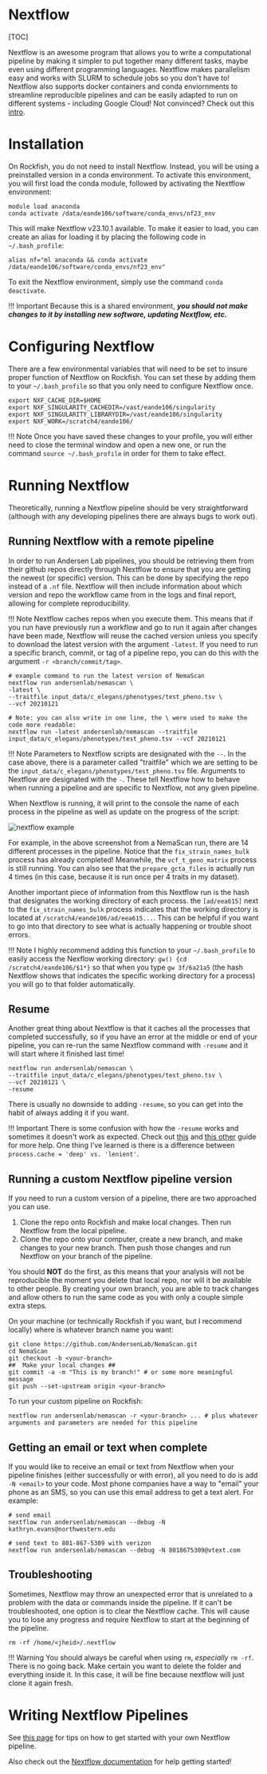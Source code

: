 # Nextflow

[TOC]


Nextflow is an awesome program that allows you to write a computational pipeline by making it simpler to put together many different tasks, maybe even using different programming languages. Nextflow makes parallelism easy and works with SLURM to schedule jobs so you don't have to! Nextflow also supports docker containers and conda enviornments to streamline reproducible pipelines and can be easily adapted to run on different systems - including Google Cloud! Not convinced? Check out this [intro](https://www.nextflow.io/).

# Installation

On Rockfish, you do not need to install Nextflow. Instead, you will be using a preinstalled version in a conda environment. To activate this environment, you will first load the conda module, followed by activating the Nextflow environment:

```
module load anaconda
conda activate /data/eande106/software/conda_envs/nf23_env
```

This will make Nextflow v23.10.1 available. To make it easier to load, you can create an alias for loading it by placing the following code in `~/.bash_profile`:

```
alias nf="ml anaconda && conda activate /data/eande106/software/conda_envs/nf23_env"
```

To exit the Nextflow environment, simply use the command `conda deactivate`.

!!! Important
	Because this is a shared environment, ***you should not make changes to it by installing new software, updating Nextflow, etc.***

# Configuring Nextflow

There are a few environmental variables that will need to be set to insure proper function of Nextflow on Rockfish. You can set these by adding them to your `~/.bash_profile` so that you only need to configure Nextflow once.

```
export NXF_CACHE_DIR=$HOME
export NXF_SINGULARITY_CACHEDIR=/vast/eande106/singularity
export NXF_SINGULARITY_LIBRARYDIR=/vast/eande106/singularity
export NXF_WORK=/scratch4/eande106/
```

!!! Note
	Once you have saved these changes to your profile, you will either need to close the terminal window and open a new one, or run the command `source ~/.bash_profile` in order for them to take effect.

# Running Nextflow

Theoretically, running a Nextflow pipeline should be very straightforward (although with any developing pipelines there are always bugs to work out).

## Running Nextflow with a remote pipeline

In order to run Andersen Lab pipelines, you should be retrieving them from their github repos directly through Nextflow to ensure that you are getting the newest (or specific) version. This can be done by specifying the repo instead of a `.nf` file. Nextflow will then include information about which version and repo the workflow came from in the logs and final report, allowing for complete reproducibility.

!!! Note
	Nextflow caches repos when you execute them. This means that if you run have previously run a workflow and go to run it again after changes have been made, Nextflow will reuse the cached version unless you specify to download the latest version with the argument `-latest`. If you need to run a specific branch, commit, or tag of a pipeline repo, you can do this with the argument `-r <branch/commit/tag>`.

```
# example command to run the latest version of NemaScan
nextflow run andersenlab/nemascan \
-latest \
--traitfile input_data/c_elegans/phenotypes/test_pheno.tsv \
--vcf 20210121

# Note: you can also write in one line, the \ were used to make the code more readable:
nextflow run -latest andersenlab/nemascan --traitfile input_data/c_elegans/phenotypes/test_pheno.tsv --vcf 20210121
```

!!! Note
	Parameters to Nextflow scripts are designated with the `--`. In the case above, there is a parameter called "traitfile" which we are setting to be the `input_data/c_elegans/phenotypes/test_pheno.tsv` file. Arguments to Nextflow are designated with the `-`. These tell Nextflow how to behave when running a pipeline and are specific to Nextflow, not any given pipeline. 

When Nextflow is running, it will print to the console the name of each process in the pipeline as well as update on the progress of the script:

![nextflow example](../img/nextflow_example.png)

For example, in the above screenshot from a NemaScan run, there are 14 different processes in the pipeline. Notice that the `fix_strain_names_bulk` process has already completed! Meanwhile, the `vcf_t_geno_matrix` process is still running. You can also see that the `prepare_gcta_files` is actually run 4 times (in this case, because it is run once per 4 traits in my dataset).

Another important piece of information from this Nextflow run is the hash that designates the working directory of each process. the `[ad/eea615]` next to the `fix_strain_names_bulk` process indicates that the working directory is located at `/scratch4/eande106/ad/eea615...`. This can be helpful if you want to go into that directory to see what is actually happening or trouble shoot errors.

!!! Note
	I highly recommend adding this function to your `~/.bash_profile` to easily access the Nexflow working directory: `gw() {cd /scratch4/eande106/$1*}` so that when you type `gw 3f/6a21a5` (the hash Nextflow shows that indicates the specific working directory for a process) you will go to that folder automatically.

## Resume

Another great thing about Nextflow is that it caches all the processes that completed successfully, so if you have an error at the middle or end of your pipeline, you can re-run the same Nextflow command with `-resume` and it will start where it finished last time!

```
nextflow run andersenlab/nemascan \
--traitfile input_data/c_elegans/phenotypes/test_pheno.tsv \
--vcf 20210121 \
-resume
```

There is usually no downside to adding `-resume`, so you can get into the habit of always adding it if you want.

!!! Important
	There is some confusion with how the `-resume` works and sometimes it doesn't work as expected. Check out [this](https://www.nextflow.io/blog/2019/demystifying-nextflow-resume.html) and [this other](https://www.nextflow.io/blog/2019/troubleshooting-nextflow-resume.html) guide for more help. One thing I've learned is there is a difference between `process.cache = 'deep' vs. 'lenient'`.

## Running a custom Nextflow pipeline version

If you need to run a custom version of a pipeline, there are two approached you can use.

1. Clone the repo onto Rockfish and make local changes. Then run Nextflow from the local pipeline.
2. Clone the repo onto your computer, create a new branch, and make changes to your new branch. Then push those changes and run Nextflow on your branch of the pipeline.

You should **NOT** do the first, as this means that your analysis will not be reproducible the moment you delete that local repo, nor will it be available to other people. By creating your own branch, you are able to track changes and allow others to run the same code as you with only a couple simple extra steps.

On your machine (or technically Rockfish if you want, but I recommend locally) where <your-branch> is whatever branch name you want:

```
git clone https://github.com/AndersenLab/NemaScan.git
cd NemaScan
git checkout -b <your-branch>
##  Make your local changes ##
git commit -a -m "This is my branch!" # or some more meaningful message
git push --set-upstream origin <your-branch>
```

To run your custom pipeline on Rockfish:

```
nextflow run andersenlab/nemascan -r <your-branch> ... # plus whatever arguments and parameters are needed for this pipeline
```

## Getting an email or text when complete

If you would like to receive an email or text from Nextflow when your pipeline finishes (either successfully or with error), all you need to do is add `-N <email>` to your code. Most phone companies have a way to "email" your phone as an SMS, so you can use this email address to get a text alert. For example:

```
# send email
nextflow run andersenlab/nemascan --debug -N kathryn.evans@northwestern.edu

# send text to 801-867-5309 with verizon
nextflow run andersenlab/nemascan --debug -N 8018675309@vtext.com
```

## Troubleshooting

Sometimes, Nextflow may throw an unexpected error that is unrelated to a problem with the data or commands inside the pipeline. If it can't be troubleshooted, one option is to clear the Nextflow cache. This will cause you to lose any progress and require Nextflow to start at the beginning of the pipeline.

```
rm -rf /home/<jheid>/.nextflow
```

!!! Warning
	You should always be careful when using `rm`, *especially* `rm -rf`. There is no going back. Make certain you want to delete the folder and everything inside it. In this case, it will be fine because nextflow will just clone it again fresh.

# Writing Nextflow Pipelines

See [this page](../other/writing-nextflow.md) for tips on how to get started with your own Nextflow pipeline.

Also check out the [Nextflow documentation](https://www.nextflow.io/docs/latest/) for help getting started!
